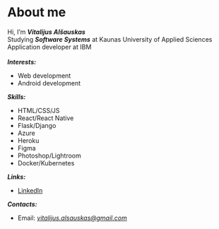 # About me # 
Hi, I’m ***Vitalijus Alšauskas***<br/>
Studying ***Software Systems*** at Kaunas University of Applied Sciences<br/>
Application developer at IBM<br/><br/>
 ***Interests:***
- Web development
- Android development

***Skills:***
- HTML/CSS/JS
- React/React Native
- Flask/Django
- Azure
- Heroku
- Figma
- Photoshop/Lightroom
- Docker/Kubernetes

***Links:***
- [LinkedIn](https://www.linkedin.com/in/vitalijus-al%C5%A1auskas-95b49020b/)

***Contacts:***
- Email: *vitalijus.alsauskas@gmail.com*
